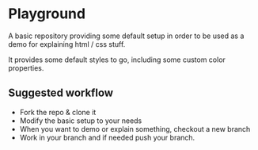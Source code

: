 # Playground

A basic repository providing some default setup in order to be used as a demo for explaining html / css stuff.

It provides some default styles to go, including some custom color properties.

## Suggested workflow

- Fork the repo & clone it
- Modify the basic setup to your needs
- When you want to demo or explain something, checkout a new branch
- Work in your branch and if needed push your branch.
